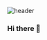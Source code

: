 ![header](https://capsule-render.vercel.app/api?type=soft&color=auto&height=200&section=header&text=profile%20render&fontSize=90)
### Hi there 👋

<!--
**Imseesea/Imseesea** is a ✨ _special_ ✨ repository because its `README.md` (this file) appears on your GitHub profile.

Here are some ideas to get you started:

- 🔭 I’m currently working on ...
- 🌱 I’m currently learning ...
- 👯 I’m looking to collaborate on ...
- 🤔 I’m looking for help with ...
- 💬 Ask me about ...
- 📫 How to reach me: ...
- 😄 Pronouns: ...
- ⚡ Fun fact: ...
-->
